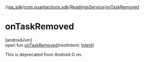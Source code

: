 //[qa_sdk](../../../index.md)/[com.quantactions.sdk](../index.md)/[ReadingsService](index.md)/[onTaskRemoved](on-task-removed.md)

# onTaskRemoved

[androidJvm]\
open fun [onTaskRemoved](on-task-removed.md)(rootIntent: [Intent](https://developer.android.com/reference/kotlin/android/content/Intent.html))

This is deprecated from Android O on.
